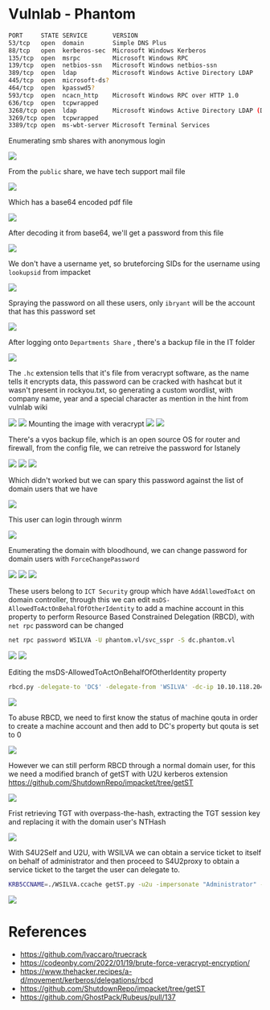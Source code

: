 # Vulnlab - Phantom

```bash
PORT     STATE SERVICE       VERSION
53/tcp   open  domain        Simple DNS Plus
88/tcp   open  kerberos-sec  Microsoft Windows Kerberos
135/tcp  open  msrpc         Microsoft Windows RPC
139/tcp  open  netbios-ssn   Microsoft Windows netbios-ssn
389/tcp  open  ldap          Microsoft Windows Active Directory LDAP
445/tcp  open  microsoft-ds?
464/tcp  open  kpasswd5?        
593/tcp  open  ncacn_http    Microsoft Windows RPC over HTTP 1.0
636/tcp  open  tcpwrapped                               
3268/tcp open  ldap          Microsoft Windows Active Directory LDAP (Domain: phantom.vl0., Site: Default-First-Site-Name)
3269/tcp open  tcpwrapped
3389/tcp open  ms-wbt-server Microsoft Terminal Services
```

Enumerating smb shares with anonymous login

<img src="https://i.imgur.com/Evv31jT.png"/>

From the `public` share, we have tech support mail file

<img src="https://i.imgur.com/vt9SE33.png"/>

Which has a base64 encoded pdf file

<img src="https://i.imgur.com/qJdqgpB.png"/>

After decoding it from base64, we'll get a password from this file

<img src="https://i.imgur.com/QlxbcQv.png"/>

We don't have a username yet, so bruteforcing SIDs for the username using `lookupsid` from impacket

<img src="https://i.imgur.com/RsS8vjk.png"/>

Spraying the password on all these users, only `ibryant`  will be the account that has this password set

<img src="https://i.imgur.com/msLQ7Z0.png"/>

After logging onto `Departments Share` , there's a backup file in the IT folder

<img src="https://i.imgur.com/VVbWom5.png"/>

The `.hc` extension tells that it's file from veracrypt software, as the name tells it encrypts data, this password can be cracked with hashcat but it wasn't present in rockyou.txt, so generating a custom wordlist, with company name, year and a special character as mention in the hint from vulnlab wiki

<img src="https://i.imgur.com/2xtdq6b.png"/>

<img src="https://i.imgur.com/LqjRpAa.png"/>
Mounting the image with veracrypt

<img src="https://i.imgur.com/VzzOUF4.png"/>

<img src="https://i.imgur.com/nbNBV8Z.png"/>

There's a vyos backup file, which is an open source OS for router and firewall, from the config file, we can retreive the password for lstanely

<img src="https://i.imgur.com/ZZSNLJi.png"/>
<img src="https://i.imgur.com/TekNLZu.png"/>

<img src="https://i.imgur.com/iYogdOt.png"/>

Which didn't worked but we can spary this password against the list of domain users that we have

<img src="https://i.imgur.com/M76PK2L.png"/>

This user can login through winrm

<img src="https://i.imgur.com/xY1hPgN.png"/>

Enumerating the domain with bloodhound, we can change password for domain users with `ForceChangePassword`

<img src="https://i.imgur.com/xIXL5Rf.png"/>

<img src="https://i.imgur.com/LQjoEGt.png"/>

<img src="https://i.imgur.com/KHtCGSE.png">

These users belong to `ICT Security` group which have `AddAllowedToAct` on domain controller, through this we can edit `msDS-AllowedToActOnBehalfOfOtherIdentity` to add a machine account in this property to perform Resource Based Constrained Delegation (RBCD), with `net rpc` password can be changed

```bash
net rpc password WSILVA -U phantom.vl/svc_sspr -S dc.phantom.vl
```

<img src="https://i.imgur.com/cAIrUOs.png"/>

<img src="https://i.imgur.com/trNLszz.png"/>

Editing the msDS-AllowedToActOnBehalfOfOtherIdentity property

```bash
rbcd.py -delegate-to 'DC$' -delegate-from 'WSILVA' -dc-ip 10.10.118.204 -action 'write' 'phantom.vl'/'WSILVA':'Phantom2023!'
```

<img src="https://i.imgur.com/vIveqgn.png"/>

To abuse RBCD, we need to first know the status of machine qouta in order to create a machine account and then add to DC's property but qouta is set to 0

<img src="https://i.imgur.com/tGchn75.png"/>

However we can still perform RBCD through a normal domain user, for this we need a modified branch of getST with U2U kerberos extension https://github.com/ShutdownRepo/impacket/tree/getST

<img src="https://i.imgur.com/AAlzZTr.png"/>

Frist retrieving TGT with overpass-the-hash, extracting the TGT session key and replacing it with the domain user's NTHash

<img src="https://i.imgur.com/tlhwWCI.png"/>

With S4U2Self and U2U, with WSILVA we can obtain a service ticket to itself on behalf of administrator and then proceed to S4U2proxy to obtain a service ticket to the target the user can delegate to.

```bash
KRB5CCNAME=./WSILVA.ccache getST.py -u2u -impersonate "Administrator" -spn "host/dc.phantom.vl" -k -no-pass phantom.vl/WSILVA
```

<img src="https://i.imgur.com/h46FYKB.png"/>

# References

- https://github.com/lvaccaro/truecrack
- https://codeonby.com/2022/01/19/brute-force-veracrypt-encryption/
- https://www.thehacker.recipes/a-d/movement/kerberos/delegations/rbcd
- https://github.com/ShutdownRepo/impacket/tree/getST
- https://github.com/GhostPack/Rubeus/pull/137
